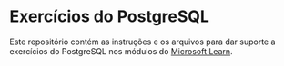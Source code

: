 # Exercícios do PostgreSQL

Este repositório contém as instruções e os arquivos para dar suporte a exercícios do PostgreSQL nos módulos do [Microsoft Learn](https://learn.microsoft.com).
